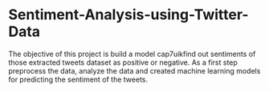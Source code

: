 # Sentiment-Analysis-using-Twitter-Data
The objective of this project is build a model cap7uikfind out sentiments of those extracted tweets dataset as positive or negative. As a first step preprocess the data, analyze the data and created machine learning models for predicting the sentiment of the tweets. 
